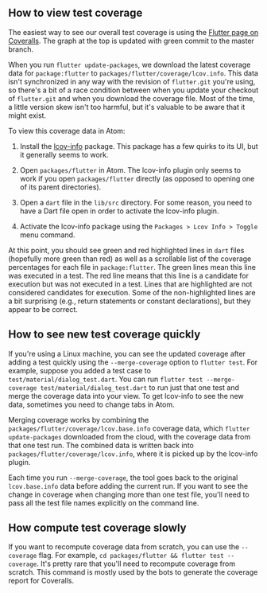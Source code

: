 ## How to view test coverage

The easiest way to see our overall test coverage is using the [Flutter page on Coveralls](https://coveralls.io/github/flutter/flutter?branch=master).  The graph at the top is updated with green commit to the master branch.

When you run `flutter update-packages`, we download the latest coverage data for `package:flutter` to `packages/flutter/coverage/lcov.info`.  This data isn't synchronized in any way with the revision of `flutter.git` you're using, so there's a bit of a race condition between when you update your checkout of `flutter.git` and when you download the coverage file.  Most of the time, a little version skew isn't too harmful, but it's valuable to be aware that it might exist.

To view this coverage data in Atom:

1. Install the [lcov-info](https://atom.io/packages/lcov-info) package.  This package has a few quirks to its UI, but it generally seems to work.

2. Open `packages/flutter` in Atom.  The lcov-info plugin only seems to work if you open `packages/flutter` directly (as opposed to opening one of its parent directories).

3. Open a `dart` file in the `lib/src` directory.  For some reason, you need to have a Dart file open in order to activate the lcov-info plugin.

4. Activate the lcov-info package using the `Packages > Lcov Info > Toggle` menu command.

At this point, you should see green and red highlighted lines in `dart` files (hopefully more green than red) as well as a scrollable list of the coverage percentages for each file in `package:flutter`.  The green lines mean this line was executed in a test.  The red line means that this line is a candidate for execution but was not executed in a test.  Lines that are highlighted are not considered candidates for execution.  Some of the non-highlighted lines are a bit surprising (e.g., return statements or constant declarations), but they appear to be correct.

## How to see new test coverage quickly

If you're using a Linux machine, you can see the updated coverage after adding a test quickly using the `--merge-coverage` option to `flutter test`.  For example, suppose you added a test case to `test/material/dialog_test.dart`.  You can run `flutter test --merge-coverage test/material/dialog_test.dart` to run just that one test and merge the coverage data into your view.  To get lcov-info to see the new data, sometimes you need to change tabs in Atom.

Merging coverage works by combining the `packages/flutter/coverage/lcov.base.info` coverage data, which `flutter update-packages` downloaded from the cloud, with the coverage data from that one test run.  The combined data is written back into `packages/flutter/coverage/lcov.info`, where it is picked up by the lcov-info plugin.

Each time you run `--merge-coverage`, the tool goes back to the original `lcov.base.info` data before adding the current run.  If you want to see the change in coverage when changing more than one test file, you'll need to pass all the test file names explicitly on the command line.

## How compute test coverage slowly

If you want to recompute coverage data from scratch, you can use the `--coverage` flag.  For example, `cd packages/flutter && flutter test --coverage`.  It's pretty rare that you'll need to recompute coverage from scratch.  This command is mostly used by the bots to generate the coverage report for Coveralls.